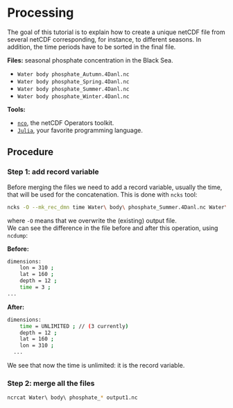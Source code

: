 # Processing

The goal of this tutorial is to explain how to create a unique netCDF file from
several netCDF corresponding, for instance, to different seasons. In addition, the time
periods have to be sorted in the final file.

__Files:__ seasonal phosphate concentration in the Black Sea.
* `Water body phosphate_Autumn.4Danl.nc`
* `Water body phosphate_Spring.4Danl.nc`
* `Water body phosphate_Summer.4Danl.nc`
* `Water body phosphate_Winter.4Danl.nc`

__Tools:__
* [`nco`](http://nco.sourceforge.net/), the netCDF Operators toolkit.
* [`Julia`](julialang.org/), your favorite programming language.

## Procedure

### Step 1: add record variable

Before merging the files we need to add a record variable, usually the time,
that will be used for the concatenation. This is done with `ncks` tool:

```bash
ncks -O --mk_rec_dmn time Water\ body\ phosphate_Summer.4Danl.nc Water\ body\ phosphate_Summer.4Danl.nc
```
where `-O` means that we overwrite the (existing) output file.     
We can see the difference in the file before and after this operation, using `ncdump`:

__Before:__
```bash
dimensions:
	lon = 310 ;
	lat = 160 ;
	depth = 12 ;
	time = 3 ;
...
```
__After:__
```bash
dimensions:
	time = UNLIMITED ; // (3 currently)
	depth = 12 ;
	lat = 160 ;
	lon = 310 ;
  ...
```
We see that now the time is unlimited: it is the record variable.

### Step 2: merge all the files

```bash
ncrcat Water\ body\ phosphate_* output1.nc
```
